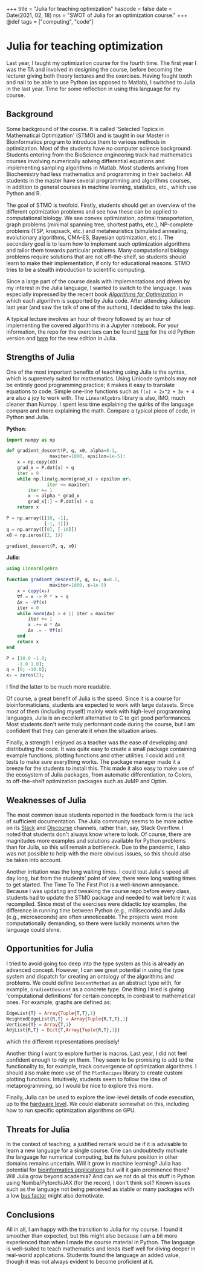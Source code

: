 +++
title = "Julia for teaching optimization"
hascode = false
date = Date(2021, 02, 18)
rss = "SWOT of Julia for an optimization course."
+++
@def tags = ["computing", "code"]

# Julia for teaching optimization

Last year, I taught my optimization course for the fourth time. The first year I was the TA and involved in designing the course, before becoming the lecturer giving both theory lectures and the exercises. Having fought tooth and nail to be able to use Python (as opposed to Matlab), I switched to Julia in the last year. Time for some reflection in using this language for my course.

## Background

Some background of the course. It is called 'Selected Topics in Mathematical Optimization' (STMO) and is taught in our Master in Bioinformatics program to introduce them to various methods in optimization. Most of the students have no computer science background. Students entering from the BioScience engineering track had mathematics courses involving numerically solving differential equations and implementing sampling algorithms in Matlab. Most students arriving from Biochemistry had less mathematics and programming in their bachelor. All students in the master have several programming and algorithms courses, in addition to general courses in machine learning, statistics, etc., which use Python and R.

The goal of STMO is twofold. Firstly, students should get an overview of the different optimization problems and see how these can be applied to computational biology. We see convex optimization, optimal transportation, graph problems (minimal spanning tree, shortest paths, etc.), NP-complete problems (TSP, knapsack, etc.) and metaheuristics (simulated annealing, evolutionary algorithms, CMA-ES, Bayesian optimization, etc.). The secondary goal is to learn how to implement such optimization algorithms and tailor them towards particular problems. Many computational biology problems require solutions that are not off-the-shelf, so students should learn to make their implementation, if only for educational reasons. STMO tries to be a stealth introduction to scientific computing.

Since a large part of the course deals with implementations and driven by my interest in the Julia language, I wanted to switch to the language. I was especially impressed by the recent book [*Algorithms for Optimization*](https://mitpress.mit.edu/books/algorithms-optimization) in which each algorithm is supported by Julia code. After attending Juliacon last year (and saw the talk of one of the authors), I decided to take the leap.

A typical lecture involves an hour of theory followed by an hour of implementing the covered algorithms in a Jupyter notebook. For your information, the repo for the exercises can be found [here](https://github.com/MichielStock/SelectedTopicsOptimization) for the old Python version and [here](https://github.com/MichielStock/STMO) for the new edition in Julia.

## Strengths of Julia

One of the most important benefits of teaching using Julia is the syntax, which is supremely suited for mathematics. Using Unicode symbols may not be entirely good programming practice; it makes it easy to translate equations to code. Simple one-line functions such as `f(x) = 2x^2 + 3x + 4` are also a joy to work with. The `LinearAlgebra` library is also, IMO, much cleaner than Numpy. I spent less time explaining the quirks of the language compare and more explaining the math. Compare a typical piece of code, in Python and Julia.

**Python**:
```python
import numpy as np

def gradient_descent(P, q, x0, alpha=0.1,
                maxiter=1000, epsilon=1e-5):
    x = np.copy(x0)
    grad_x = P.dot(x) + q
    iter = 0
    while np.linalg.norm(grad_x) > epsilon or\
               iter <= maxiter:
        iter += 1
        x -= alpha * grad_x
        grad_x[:] = P.dot(x) + q
    return x

P = np.array([[10, -1],
              [-1, 1]])
q = np.array([[0], [-10]])
x0 = np.zeros((2, 1))

gradient_descent(P, q, x0)
```
**Julia**:
```julia
using LinearAlgebra

function gradient_descent(P, q, x₀; α=0.1,
                maxiter=1000, ϵ=1e-5)
    x = copy(x₀)
    ∇f = x -> P * x + q
    Δx = -∇f(x)
    iter = 0
    while norm(Δx) > ϵ || iter ≤ maxiter
        iter += 1
        x .+= α * Δx
        Δx .= - ∇f(x)
    end
    return x
end

P = [10.0 -1.0;
    -1.0 1.0];
q = [0; -10.0];
x₀ = zeros(2);
```
I find the latter to be much more readable.

Of course, a great benefit of Julia is the speed. Since it is a course for bioinformaticians, students are expected to work with large datasets. Since most of them (including myself) mainly work with high-level programming languages, Julia is an excellent alternative to C to get good performances. Most students don't write truly performant code during the course, but I am confident that they can generate it when the situation arises.

Finally, a strength I enjoyed as a teacher was the ease of developing and distributing the code. It was quite easy to create a small package containing example functions, plotting functions and other utilities. I could add unit tests to make sure everything works. The package manager made it a breeze for the students to install this. This made it also easy to make use of the ecosystem of Julia packages, from automatic differentiation, to Colors, to off-the-shelf optimization packages such as JuMP and Optim.

## Weaknesses of Julia

The most common issue students reported in the feedback form is the lack of sufficient documentation. The Julia community seems to be more active on its [Slack](https://julialang.slack.com/) and [Discourse](https://discourse.julialang.org/) channels, rather than, say, Stack Overflow. I noted that students don't always know where to look. Of course, there are magnitudes more examples and solutions available for Python problems than for Julia, so this will remain a bottleneck. Due to the pandemic, I also was not possible to help with the more obvious issues, so this should also be taken into account.

Another irritation was the long waiting times. I could tout Julia's speed all day long, but from the students' point of view, there were long waiting times to get started. The Time To The First Plot is a well-known annoyance. Because I was updating and tweaking the course repo before every class, students had to update the STMO package and needed to wait before it was recompiled. Since most of the exercises were didactic toy examples, the difference in running time between Python (e.g., milliseconds) and Julia (e.g., microseconds) are often unnoticeable. The projects were more computationally demanding, so there were luckily moments when the language could shine.

## Opportunities for Julia

I tried to avoid going too deep into the type system as this is already an advanced concept. However, I can see great potential in using the type system and dispatch for creating an ontology of the algorithms and problems. We could define `DescentMethod` as an abstract type with, for example, `GradientDescent` as a concrete type. One thing I tried is giving 'computational definitions' for certain concepts, in contrast to mathematical ones. For example, graphs are defined as:

```julia
EdgeList{T} = Array{Tuple{T,T},1}
WeightedEdgeList{R,T} = Array{Tuple{R,T,T},1}
Vertices{T} = Array{T,1}
AdjList{R,T} = Dict{T,Array{Tuple{R,T},1}}
```
which the different representations precisely!

Another thing I want to explore further is macros. Last year, I did not feel confident enough to rely on them. They seem to be promising to add to the functionality to, for example, track convergence of optimization algorithms. I should also make more use of the `PlotRecipes` library to create custom plotting functions. Intuitively, students seem to follow the idea of metaprogramming, so I would be nice to explore this more.

Finally, Julia can be used to explore the low-level details of code execution, up to the [hardware level](https://biojulia.net/post/hardware/). We could elaborate somewhat on this, including how to run specific optimization algorithms on GPU.

## Threats for Julia

In the context of teaching, a justified remark would be if it is advisable to learn a new language for a single course. One can undoubtedly motivate the language for numerical computing, but its future position in other domains remains uncertain. Will it grow in machine learning? Julia has potential for [bioinformatics applications](https://biojulia.net/post/seq-lang/) but will it gain prominence there? Will Julia grow beyond academia? And can we not do all this stuff in Python using Numba/Pytorch/JAX (for the record, I don't think so)? Known issues such as the language not being perceived as stable or many packages with a low [bus factor](https://en.wikipedia.org/wiki/Bus_factor) might also demotivate.

## Conclusions

All in all, I am happy with the transition to Julia for my course. I found it smoother than expected, but this might also because I am a bit more experienced than when I made the course material in Python. The language is well-suited to teach mathematics and lends itself well for diving deeper in real-world applications. Students found the language an added value, though it was not always evident to become proficient at it.
